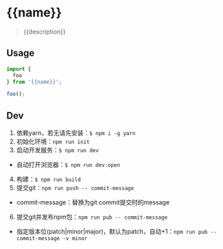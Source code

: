 # {{name}}
> {{description}}

## Usage

```js
import {
  foo
} from '{{name}}';

foo();
```

## Dev
1. 依赖yarn，若无请先安装：`$ npm i -g yarn`
2. 初始化环境：`npm run init`
3. 启动开发服务：`$ npm run dev`
  - 自动打开浏览器：`$ npm run dev:open`
4. 构建：`$ npm run build`
5. 提交git：`npm run push -- commit-message`
  - commit-message：替换为git commit提交时的message
6. 提交git并发布npm包：`npm run pub -- commit-message`
  - 指定版本位(patch|minor|major)，默认为patch，自动+1：`npm run pub -- commit-message -v minor`